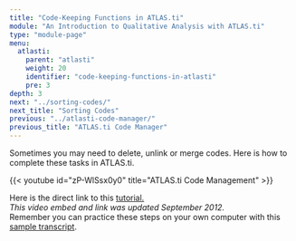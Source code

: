 ```yaml
---
title: "Code-Keeping Functions in ATLAS.ti"
module: "An Introduction to Qualitative Analysis with ATLAS.ti"
type: "module-page"
menu:
  atlasti:
    parent: "atlasti"
    weight: 20
    identifier: "code-keeping-functions-in-atlasti"
    pre: 3
depth: 3
next: "../sorting-codes/"
next_title: "Sorting Codes"
previous: "../atlasti-code-manager/"
previous_title: "ATLAS.ti Code Manager"
---
```


Sometimes you may need to delete, unlink or merge codes. Here is how to complete these tasks in ATLAS.ti.

{{< youtube id="zP-WlSsx0y0" title="ATLAS.ti Code Management" >}}

Here is the direct link to this <a href="http://www.youtube.com/watch?v=zP-WlSsx0y0&" target="_blank">tutorial.</a>  
_This video embed and link was updated September 2012._  
Remember you can practice these steps on your own computer with this [sample transcript](/img/assets/HRWSampleTranscript.doc).